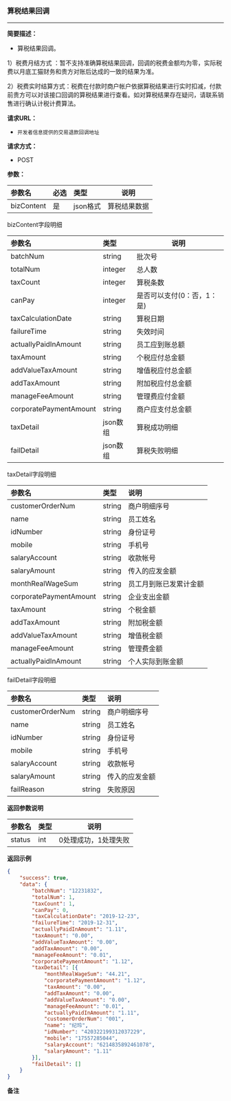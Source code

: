 ### 算税结果回调

---

**简要描述：**

* 算税结果回调。

1）税费月结方式 ：暂不支持准确算税结果回调，回调的税费金额均为零，实际税费以月底工猫财务和贵方对账后达成的一致的结果为准。

2）税费实时结算方式：税费在付款时商户帐户依据算税结果进行实时扣减，付款前贵方可以对该接口回调的算税结果进行查看。如对算税结果存在疑问，请联系销售进行确认计税计费算法。

**请求URL：**

* `开发者信息提供的交易退款回调地址`

**请求方式：**

* POST

**参数：**

| 参数名 | 必选 | 类型 | 说明 |
| :--- | :--- | :--- | --- |
| bizContent | 是 | json格式 | 算税结果数据 |

bizContent字段明细

| 参数名 | 类型 | 说明 |
| :--- | :--- | --- |
| batchNum | string | 批次号 |
| totalNum | integer | 总人数 |
| taxCount | integer | 算税条数 |
| canPay | integer | 是否可以支付\(0：否，1：是\) |
| taxCalculationDate | string | 算税日期 |
| failureTime | string | 失效时间 |
| actuallyPaidInAmount | string | 员工应到账总额 |
| taxAmount | string | 个税应付总金额 |
| addValueTaxAmount | string | 增值税应付总金额 |
| addTaxAmount | string | 附加税应付总金额 |
| manageFeeAmount | string | 管理费应付金额 |
| corporatePaymentAmount | string | 商户应支付总金额 |
| taxDetail | json数组 | 算税成功明细 |
| failDetail | json数组 | 算税失败明细 |

taxDetail字段明细

| 参数名 | 类型 | 说明 |
| :--- | :--- | :--- |
| customerOrderNum | string | 商户明细序号 |
| name | string | 员工姓名 |
| idNumber | string | 身份证号 |
| mobile | string | 手机号 |
| salaryAccount | string | 收款帐号 |
| salaryAmount | string | 传入的应发金额 |
| monthRealWageSum | string | 员工月到账已发累计金额 |
| corporatePaymentAmount | string | 企业支出金额 |
| taxAmount | string | 个税金额 |
| addTaxAmount | string | 附加税金额 |
| addValueTaxAmount | string | 增值税金额 |
| manageFeeAmount | string | 管理费金额 |
| actuallyPaidInAmount | string | 个人实际到账金额 |

failDetail字段明细

| 参数名 | 类型 | 说明 |
| :--- | :--- | :--- |
| customerOrderNum | string | 商户明细序号 |
| name | string | 员工姓名 |
| idNumber | string | 身份证号 |
| mobile | string | 手机号 |
| salaryAccount | string | 收款帐号 |
| salaryAmount | string | 传入的应发金额 |
| failReason | string | 失败原因 |

**返回参数说明**

| 参数名 | 类型 | 说明 |
| :--- | :--- | --- |
| status | int | 0处理成功，1处理失败 |

**返回示例**

```json
{
    "success": true,
    "data": {
        "batchNum": "12231832",
        "totalNum": 1,
        "taxCount": 1,
        "canPay": 0,
        "taxCalculationDate": "2019-12-23",
        "failureTime": "2019-12-31",
        "actuallyPaidInAmount": "1.11",
        "taxAmount": "0.00",
        "addValueTaxAmount": "0.00",
        "addTaxAmount": "0.00",
        "manageFeeAmount": "0.01",
        "corporatePaymentAmount": "1.12",
        "taxDetail": [{
            "monthRealWageSum": "44.21",
            "corporatePaymentAmount": "1.12",
            "taxAmount": "0.00",
            "addTaxAmount": "0.00",
            "addValueTaxAmount": "0.00",
            "manageFeeAmount": "0.01",
            "actuallyPaidInAmount": "1.11",
            "customerOrderNum": "001",
            "name": "纪玲",
            "idNumber": "420322199312037229",
            "mobile": "17557285044",
            "salaryAccount": "6214835892461078",
            "salaryAmount": "1.11"
        }],
        "failDetail": []
    }
}
```

**备注**

